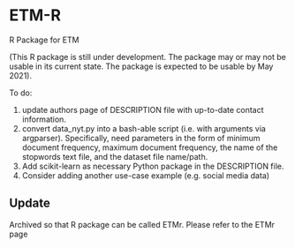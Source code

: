 # ETM-R
R Package for ETM

(This R package is still under development.  The package may or may not be usable in its current state.  The package is expected to be usable by May 2021).

To do:
1. update authors page of DESCRIPTION file with up-to-date contact information.
2. convert data_nyt.py into a bash-able script (i.e. with arguments via argparser).  Specifically, need parameters in the form of minimum document frequency, maximum document frequency, the name of the stopwords text file, and the dataset file name/path.
3. Add scikit-learn as necessary Python package in the DESCRIPTION file.
4. Consider adding another use-case example (e.g. social media data)

## Update
Archived so that R package can be called ETMr.  Please refer to the ETMr page
